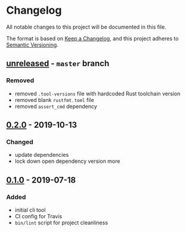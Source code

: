 # Changelog

All notable changes to this project will be documented in this file.

The format is based on [Keep a Changelog](https://keepachangelog.com/en/1.0.0/),
and this project adheres to [Semantic Versioning](https://semver.org/spec/v2.0.0.html).

## [unreleased] - `master` branch

### Removed

- removed `.tool-versions` file with hardcoded Rust toolchain version
- removed blank `rustfmt.toml` file
- removed `assert_cmd` dependency

## [0.2.0] - 2019-10-13

### Changed

- update dependencies
- lock down open dependency version more

## [0.1.0] - 2019-07-18

### Added

- initial cli tool
- CI config for Travis
- `bin/lint` script for project cleanliness

[unreleased]: https://github.com/CoffeeAndCode/git-remote-open/compare/v0.2.0...HEAD
[0.2.0]: https://github.com/CoffeeAndCode/git-remote-open/compare/v0.1.0...v0.2.0
[0.1.0]: https://github.com/CoffeeAndCode/git-remote-open/releases/v0.1.0
